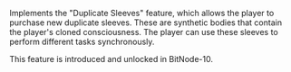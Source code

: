 Implements the "Duplicate Sleeves" feature, which allows the player to purchase
new duplicate sleeves. These are synthetic bodies that contain the player's
cloned consciousness. The player can use these sleeves to perform
different tasks synchronously.

This feature is introduced and unlocked in BitNode-10.
